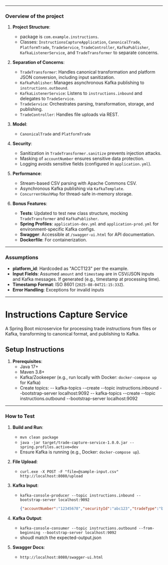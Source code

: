 
---

### Overview of the project
1. **Project Structure**:
   - package is `com.example.instructions`.
   - Classes: `InstructionsCaptureApplication`, `CanonicalTrade`, `PlatformTrade`, `TradeService`, `TradeController`, `KafkaPublisher`, `KafkaListenerService`, and `TradeTransformer` to separate concerns.

2. **Separation of Concerns**:
   - `TradeTransformer`: Handles canonical transformation and platform JSON conversion, including input sanitization.
   - `KafkaPublisher`: Manages asynchronous Kafka publishing to `instructions.outbound`.
   - `KafkaListenerService`: Listens to `instructions.inbound` and delegates to `TradeService`.
   - `TradeService`: Orchestrates parsing, transformation, storage, and publishing.
   - `TradeController`: Handles file uploads via REST.

3. **Model**:
   - `CanonicalTrade` and `PlatformTrade`

4. **Security**:
   - Sanitization in `TradeTransformer.sanitize` prevents injection attacks.
   - Masking of `accountNumber` ensures sensitive data protection.
   - Logging avoids sensitive fields (configured in `application.yml`).

5. **Performance**:
   - Stream-based CSV parsing with Apache Commons CSV.
   - Asynchronous Kafka publishing via `KafkaTemplate`.
   - `ConcurrentHashMap` for thread-safe in-memory storage.

6. **Bonus Features**:
   - **Tests**: Updated to test new class structure, mocking `TradeTransformer` and `KafkaPublisher`.
   - **Spring Profiles**: `application-dev.yml` and `application-prod.yml` for environment-specific Kafka configs.
   - **Swagger**: Accessible at `/swagger-ui.html` for API documentation.
   - **Dockerfile**: For containerization.

---

### Assumptions
- **platform_id**: Hardcoded as "ACCT123" per the example. 
- **Input Fields**: Assumed `amount` and `timestamp` are in CSV/JSON inputs and Kafka messages. If generated (e.g., timestamp at processing time).
- **Timestamp Format**: ISO 8601 (`2025-08-04T21:15:33Z`). 
- **Error Handling**: Exceptions for invalid inputs

---
# Instructions Capture Service

A Spring Boot microservice for processing trade instructions from files or Kafka, transforming to canonical format, and publishing to Kafka.

## Setup Instructions

1. **Prerequisites**:
   - Java 17+
   - Maven 3.8+
   - Kafka/Zookeeper (e.g., run locally with Docker: `docker-compose up` for Kafka)
   - Create topics:
   -- kafka-topics --create --topic instructions.inbound --bootstrap-server localhost:9092
   -- kafka-topics --create --topic instructions.outbound --bootstrap-server localhost:9092

---

### How to Test
1. **Build and Run**:
   - `mvn clean package`
   - `java -jar target/trade-capture-service-1.0.0.jar --spring.profiles.active=dev`
   - Ensure Kafka is running (e.g., Docker: `docker-compose up`).

2. **File Upload**:
   - `curl.exe -X POST -F "file=@sample-input.csv" http://localhost:8080/upload`

3. **Kafka Input**:
   - `kafka-console-producer --topic instructions.inbound --bootstrap-server localhost:9092`
     ```json
     {"accountNumber":"12345678","securityId":"abc123","tradeType":"buy","amount":100000,"timestamp":"2025-08-04T21:15:33Z"}

4. **Kafka Output**:
    - `kafka-console-consumer --topic instructions.outbound --from-beginning --bootstrap-server localhost:9092`
    - shoudl match the expected-output.json

5. **Swagger Docs**:
    - `http://localhost:8080/swagger-ui.html`
